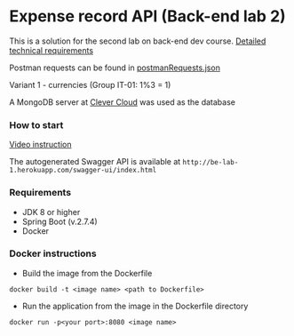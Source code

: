 # Expense record API (Back-end lab 2)

This is a solution for the second lab on back-end dev course. [Detailed technical requirements](https://docs.google.com/document/d/1skjB5xCCUd8dcSO2EaGciz2iBYjc3fxmVKKcqf0Zznc/edit) 

Postman requests can be found in [postmanRequests.json](postmanRequests.json)

Variant 1 - currencies (Group IT-01: 1%3 = 1)

A MongoDB server at [Clever Cloud](https://www.clever-cloud.com/) was used as the database
### How to start
[Video instruction](https://drive.google.com/file/d/17hC29hxif4vG_UZfcoSTCujOsIAUMe7T/view?usp=sharing)

The autogenerated Swagger API is available at ``` http://be-lab-1.herokuapp.com/swagger-ui/index.html ```


### Requirements
- JDK 8 or higher
- Spring Boot (v.2.7.4)
- Docker

### Docker instructions
- Build the image from the Dockerfile
```
docker build -t <image name> <path to Dockerfile>
```
- Run the application from the image in the Dockerfile directory
```
docker run -p<your port>:8080 <image name>
```

